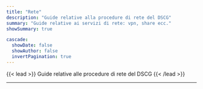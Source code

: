 ```yaml
---
title: "Rete"
description: "Guide relative alla procedure di rete del DSCG"
summary: "Guide relative ai servizi di rete: vpn, share ecc."
showSummary: true

cascade:
  showDate: false
  showAuthor: false
  invertPagination: true
---
```


{{< lead >}}
Guide relative alle procedure di rete del DSCG
{{< /lead >}}


---
